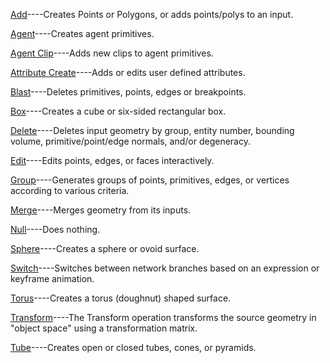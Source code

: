 
[Add]()----Creates Points or Polygons, or adds points/polys to an input.

[Agent]()----Creates agent primitives.

[Agent Clip]()----Adds new clips to agent primitives.

[Attribute Create]()----Adds or edits user defined attributes.

[Blast]()----Deletes primitives, points, edges or breakpoints.

[Box]()----Creates a cube or six-sided rectangular box.

[Delete]()----Deletes input geometry by group, entity number, bounding volume, primitive/point/edge normals, and/or degeneracy.

[Edit]()----Edits points, edges, or faces interactively.

[Group]()----Generates groups of points, primitives, edges, or vertices according to various criteria.

[Merge]()----Merges geometry from its inputs.

[Null]()----Does nothing.

[Sphere]()----Creates a sphere or ovoid surface.

[Switch]()----Switches between network branches based on an expression or keyframe animation.

[Torus]()----Creates a torus (doughnut) shaped surface.

[Transform]()----The Transform operation transforms the source geometry in "object space" using a transformation matrix.

[Tube]()----Creates open or closed tubes, cones, or pyramids.



